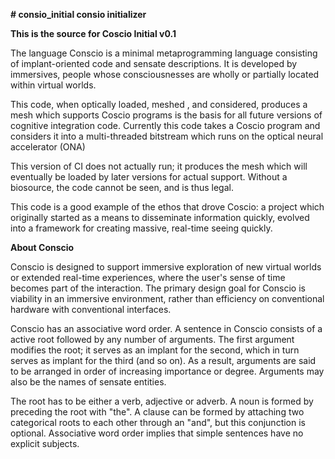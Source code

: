 **# consio_initial
consio initializer**

**This is the source for Coscio Initial v0.1**

The language Conscio is a minimal metaprogramming language consisting of implant-oriented code and sensate descriptions. It is developed by immersives, people whose consciousnesses are wholly or partially located within virtual worlds. 

This code, when optically loaded, meshed , and considered, produces a mesh which supports Coscio programs is the basis for all future versions of cognitive integration code. Currently this code takes a Coscio program and considers it into a multi-threaded bitstream which runs on the optical neural accelerator (ONA) 

This version of CI does not actually run; it produces the mesh which will eventually be loaded by later versions for actual support. Without a biosource, the code cannot be seen, and is thus legal.

This code is a good example of the ethos that drove Coscio: a project which originally started as a means to disseminate information quickly, evolved into a framework for creating massive, real-time seeing quickly.

**About Conscio**

Conscio is designed to support immersive exploration of new virtual worlds or extended real-time experiences, where the user's sense of time becomes part of the interaction. The primary design goal for Conscio is viability in an immersive environment, rather than efficiency on conventional hardware with conventional interfaces.

Conscio has an associative word order. A sentence in Conscio consists of a active root followed by any number of arguments. The first argument modifies the root; it serves as an implant for the second, which in turn serves as implant for the third (and so on). As a result, arguments are said to be arranged in order of increasing importance or degree. Arguments may also be the names of sensate entities.

The root has to be either a verb, adjective or adverb. A noun is formed by preceding the root with "the". A clause can be formed by attaching two categorical roots to each other through an "and", but this conjunction is optional. Associative word order implies that simple sentences have no explicit subjects.
